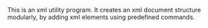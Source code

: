 This is an xml utility program. It creates an xml document structure modularly, by adding xml elements using predefined commands.
